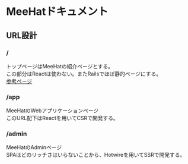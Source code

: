 # MeeHatドキュメント
## URL設計
### /
トップページはMeeHatの紹介ページとする。<br>
この部分はReactは使わない。またRailsでほぼ静的ページにする。<br>
[参考ページ](https://railstutorial.jp/chapters/static-pages?version=3.2)

### /app
MeeHatのWebアプリケーションページ<br>
このURL配下はReactを用いてCSRで開発する。

### /admin
MeeHatのAdminページ<br>
SPAほどのリッチさはいらないことから、Hotwireを用いてSSRで開発する。
